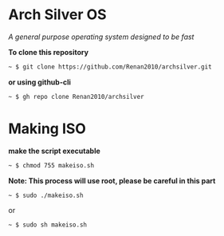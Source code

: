 # Arch Silver OS
*A general purpose operating system designed to be fast*

**To clone this repository**

```bash
~ $ git clone https://github.com/Renan2010/archsilver.git
```
**or using github-cli**
```bash
~ $ gh repo clone Renan2010/archsilver
```
# Making ISO
**make the script executable**
```bash
~ $ chmod 755 makeiso.sh
```
**Note: This process will use root, please be careful in this part**
```bash
~ $ sudo ./makeiso.sh 
```
or 
```bash
~ $ sudo sh makeiso.sh
```
